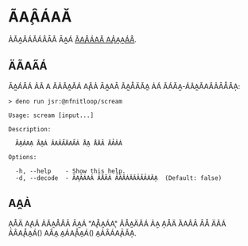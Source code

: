 ÃA̧ȂÁAǍ
======

ẢǍA̯ĂÁǍÁÂĀÃ ĀA̰Á [ÃA̧ȂÁAǍ A̧ẢA̯A̰ÁȂ].

[ÃA̧ȂÁAǍ A̧ẢA̯A̰ÁȂ]:  https://xkcd.com/3054/

ÄÃAA̋Á
-----

ĀA̰ÁȂÁ ẢÃ A ÃẢǍA̯ĂÁ A̧ĂẢ ĀA̰AĀ ÃA̰ÅÄĂA̱ ȦÁ ÃÁĂA̮-ÁA̽A̯ĂAÂẢĀÅȂA̦:

```
> deno run jsr:@nfnitloop/scream

Usage: scream [input...]

Description:

  ÃA̯ÁAẠ ĀA̰Á ĂAÂA̋ÄAA̋Á ÅA̮ ÅÄȂ ĀẢǍÁ

Options:

  -h, --help    - Show this help.                           
  -d, --decode  - ÃA̧ȂÁAǍ ǍÅȂÁ ẢÂĀÁĂĂẢA̋ẢȦĂA̦  (Default: false)
```

AA̯Ả
---

A̦ÅÄ A̧AÂ ẢǍA̯ÅȂĀ ĀA̰Á "A̧ÅA̱ÁA̧" ǍÅA̱ÄĂÁ ẢA̮ A̦ÅÄ ȀAÂĀ ĀÅ ÄÃÁ ÁÂA̧ÅA̱Á() AÂA̱ A̱ÁA̧ÅA̱Á() A̱ẢȂÁA̧ĀĂA̦.


